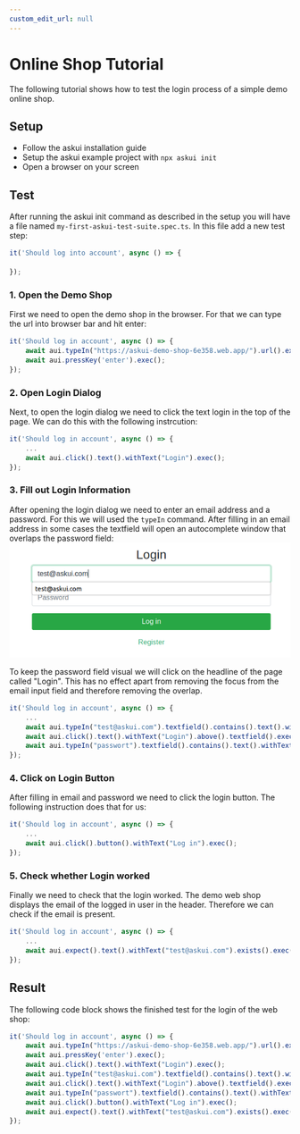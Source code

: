```yaml
---
custom_edit_url: null
---
```


# Online Shop Tutorial

The following tutorial shows how to test the login process of a simple demo online shop.

## Setup

* Follow the askui installation guide
* Setup the askui example project with `npx askui init`
* Open a browser on your screen

## Test

After running the askui init command as described in the setup you will have a file named `my-first-askui-test-suite.spec.ts`. In this file add a new test step:

```ts
it('Should log into account', async () => {

});
```

### 1. Open the Demo Shop

First we need to open the demo shop in the browser. For that we can type the url into browser bar and hit enter:

```ts
it('Should log in account', async () => {
    await aui.typeIn("https://askui-demo-shop-6e358.web.app/").url().exec();
    await aui.pressKey('enter').exec();
});
```

### 2. Open Login Dialog

Next, to open the login dialog we need to click the text login in the top of the page. We can do this with the following instrcution:

```ts
it('Should log in account', async () => {
    ...
    await aui.click().text().withText("Login").exec();
});
```

### 3. Fill out Login Information

After opening the login dialog we need to enter an email address and a password. For this we will used the `typeIn` command. After filling in an email address in some cases the textfield will open an autocomplete window that overlaps the password field:
![Overlap](./login_overlap.png)

To keep the password field visual we will click on the headline of the page called "Login". This has no effect apart from removing the focus from the email input field and therefore removing the overlap.

```ts
it('Should log in account', async () => {
    ...
    await aui.typeIn("test@askui.com").textfield().contains().text().withText("Email Address").exec();
    await aui.click().text().withText("Login").above().textfield().exec();
    await aui.typeIn("passwort").textfield().contains().text().withText("Password").exec();
});
```

### 4. Click on Login Button

After filling in email and password we need to click the login button. The following instruction does that for us:


```ts
it('Should log in account', async () => {
    ...
    await aui.click().button().withText("Log in").exec();
});
```


### 5. Check whether Login worked

Finally we need to check that the login worked. The demo web shop displays the email of the logged in user in the header. Therefore we can check if the email is present.

```ts
it('Should log in account', async () => {
    ...
    await aui.expect().text().withText("test@askui.com").exists().exec();
});
```

## Result

The following code block shows the finished test for the login of the web shop:

```ts
it('Should log in account', async () => {
    await aui.typeIn("https://askui-demo-shop-6e358.web.app/").url().exec();
    await aui.pressKey('enter').exec();
    await aui.click().text().withText("Login").exec();
    await aui.typeIn("test@askui.com").textfield().contains().text().withText("Email Address").exec();
    await aui.click().text().withText("Login").above().textfield().exec();
    await aui.typeIn("passwort").textfield().contains().text().withText("Password").exec();
    await aui.click().button().withText("Log in").exec();
    await aui.expect().text().withText("test@askui.com").exists().exec();
});
```